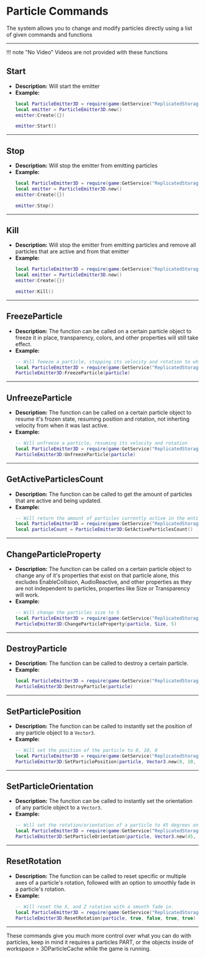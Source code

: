 # Particle Commands

The system allows you to change and modify particles directly using a list of given commands and functions

---

!!! note "No Video"
    Videos are not provided with these functions

## **Start**

- **Description:** Will start the emitter
- **Example:**
  ```lua
  local ParticleEmitter3D = require(game:GetService("ReplicatedStorage").ParticleEmitter3D)
  local emitter = ParticleEmitter3D.new()
  emitter:Create({})

  emitter:Start()
  ```

---

## **Stop**

- **Description:** Will stop the emitter from emitting particles
- **Example:**
  ```lua
  local ParticleEmitter3D = require(game:GetService("ReplicatedStorage").ParticleEmitter3D)
  local emitter = ParticleEmitter3D.new()
  emitter:Create({})

  emitter:Stop()
  ```

---

## **Kill**

- **Description:** Will stop the emitter from emitting particles and remove all particles that are active and from that emitter
- **Example:**
  ```lua
  local ParticleEmitter3D = require(game:GetService("ReplicatedStorage").ParticleEmitter3D)
  local emitter = ParticleEmitter3D.new()
  emitter:Create({})

  emitter:Kill()
  ```

---

## **FreezeParticle**

- **Description:** The function can be called on a certain particle object to freeze it in place, transparency, colors, and other properties will still take effect.
- **Example:**
  ```lua
  -- Will feeeze a particle, stopping its velocity and rotation to where it last was
  local ParticleEmitter3D = require(game:GetService("ReplicatedStorage").ParticleEmitter3D)
  ParticleEmitter3D:FreezeParticle(particle)
  ```

---

## **UnfreezeParticle**

- **Description:** The function can be called on a certain particle object to resume it's frozen state, resuming position and rotation, not inherting velocity from when it was last active.
- **Example:**
  ```lua
  -- Will unfreeze a particle, resuming its velocity and rotation
  local ParticleEmitter3D = require(game:GetService("ReplicatedStorage").ParticleEmitter3D)
  ParticleEmitter3D:UnfreezeParticle(particle)
  ```
  
---

## **GetActiveParticlesCount**

- **Description:** The function can be called to get the amount of particles that are active and being updated.
- **Example:**
  ```lua
  -- Will return the amount of particles currently active in the entire world
  local ParticleEmitter3D = require(game:GetService("ReplicatedStorage").ParticleEmitter3D)
  local particleCount = ParticleEmitter3D:GetActiveParticlesCount()
  ```
  
---

## **ChangeParticleProperty**

- **Description:** The function can be called on a certain particle object to change any of it's properties that exist on that particle alone, this excludes EnableCollision, AudioReactive, and other properties as they are not independent to particles, properties like Size or Transparency will work.
- **Example:**
  ```lua
  -- Will change the particles size to 5
  local ParticleEmitter3D = require(game:GetService("ReplicatedStorage").ParticleEmitter3D)
  ParticleEmitter3D:ChangeParticleProperty(particle, Size, 5)
  ```
  
---

## **DestroyParticle**

- **Description:** The function can be called to destroy a certain particle.
- **Example:**
  ```lua
  local ParticleEmitter3D = require(game:GetService("ReplicatedStorage").ParticleEmitter3D)
  ParticleEmitter3D:DestroyParticle(particle)
  ```
  
---

## **SetParticlePosition**

- **Description:** The function can be called to instantly set the position of any particle object to a `Vector3`.
- **Example:**
  ```lua
  -- Will set the position of the particle to 0, 10, 0
  local ParticleEmitter3D = require(game:GetService("ReplicatedStorage").ParticleEmitter3D)
  ParticleEmitter3D:SetParticlePosition(particle, Vector3.new(0, 10, 0))
  ```
  
---

## **SetParticleOrientation**

- **Description:** The function can be called to instantly set the orientation of any particle object to a `Vector3`.
- **Example:**
  ```lua
  -- Will set the rotation/orientation of a particle to 45 degrees on the X and Z axis
  local ParticleEmitter3D = require(game:GetService("ReplicatedStorage").ParticleEmitter3D)
  ParticleEmitter3D:SetParticleOrientation(particle, Vector3.new(45, 0, 45))
  ```
  
---

## **ResetRotation**

- **Description:** The function can be called to reset specific or multiple axes of a particle's rotation, followed with an option to smoothly fade in a particle's rotation.
- **Example:**
  ```lua
  -- Will reset the X, and Z rotation with a smooth fade in.
  local ParticleEmitter3D = require(game:GetService("ReplicatedStorage").ParticleEmitter3D)
  ParticleEmitter3D:ResetRotation(particle, true, false, true, true)
  ```
  
---

These commands give you much more control over what you can do with particles, keep in mind it requires a particles PART, or the objects inside of workspace > 3DParticleCache while the game is running.